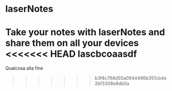 # laserNotes

Take your notes with laserNotes and share them on all your devices
<<<<<<< HEAD
lascbcoaasdf
=======

Qualcosa alla fine
>>>>>>> b3f4c768d55a0944496b351cb4e2bf3308e8db5a
